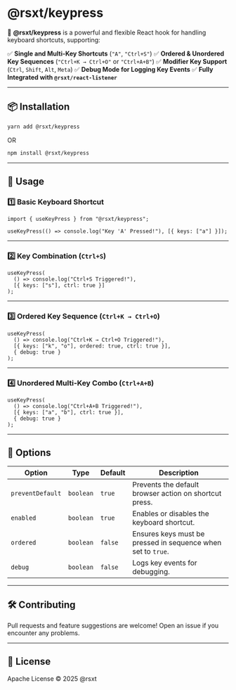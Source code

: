 # @rsxt/keypress

🚀 **@rsxt/keypress** is a powerful and flexible React hook for handling keyboard shortcuts, supporting:

✅ **Single and Multi-Key Shortcuts** (`"A"`, `"Ctrl+S"`)
✅ **Ordered & Unordered Key Sequences** (`"Ctrl+K → Ctrl+O"` or `"Ctrl+A+B"`)
✅ **Modifier Key Support** (`Ctrl`, `Shift`, `Alt`, `Meta`)
✅ **Debug Mode for Logging Key Events**
✅ **Fully Integrated with `@rsxt/react-listener`**

---

## 📦 Installation

```sh
yarn add @rsxt/keypress
```

OR

```sh
npm install @rsxt/keypress
```

---

## 🚀 Usage

### **1️⃣ Basic Keyboard Shortcut**

```tsx
import { useKeyPress } from "@rsxt/keypress";

useKeyPress(() => console.log("Key 'A' Pressed!"), [{ keys: ["a"] }]);
```

---

### **2️⃣ Key Combination (`Ctrl+S`)**

```tsx
useKeyPress(
  () => console.log("Ctrl+S Triggered!"),
  [{ keys: ["s"], ctrl: true }]
);
```

---

### **3️⃣ Ordered Key Sequence (`Ctrl+K → Ctrl+O`)**

```tsx
useKeyPress(
  () => console.log("Ctrl+K → Ctrl+O Triggered!"),
  [{ keys: ["k", "o"], ordered: true, ctrl: true }],
  { debug: true }
);
```

---

### **4️⃣ Unordered Multi-Key Combo (`Ctrl+A+B`)**

```tsx
useKeyPress(
  () => console.log("Ctrl+A+B Triggered!"),
  [{ keys: ["a", "b"], ctrl: true }],
  { debug: true }
);
```

---

## 📌 Options

| Option           | Type      | Default | Description                                                  |
| ---------------- | --------- | ------- | ------------------------------------------------------------ |
| `preventDefault` | `boolean` | `true`  | Prevents the default browser action on shortcut press.       |
| `enabled`        | `boolean` | `true`  | Enables or disables the keyboard shortcut.                   |
| `ordered`        | `boolean` | `false` | Ensures keys must be pressed in sequence when set to `true`. |
| `debug`          | `boolean` | `false` | Logs key events for debugging.                               |

---

## 🛠 Contributing

Pull requests and feature suggestions are welcome! Open an issue if you encounter any problems.

---

## 📄 License

Apache License © 2025 @rsxt
